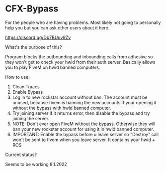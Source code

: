 # CFX-Bypass

For the people who are having problems. 
Most likely not going to personally help you but you can ask other users about it here.

https://discord.gg/Db7BUuv9Zv

What's the purpose of this?

Program blocks the outbounding and inbounding calls from adhesive so they won't get to check your hwid from their auth server. Basically allows you to play FiveM on hwid banned computers.

How to use:
1. Clean Traces
2. Enable Bypass
3. Log in to new rockstar account without ban. The account must be unused, because fivem is banning the new accounts if your opening it without the bypass with hwid banned computer.
4. Try joining server if it returns error, then disable the bypass and try joining the server. 
5. NOTE: Don't ever open FiveM without the bypass. Otherwise they will ban your new rockstar account for using it in hwid banned computer.
6. IMPORTANT: Enable the bypass before u leave server so "Destroy" call won't be sent to fivem when you leave server. It contains your hwid + ROS

Current status?

Seems to be working 8.1.2022
